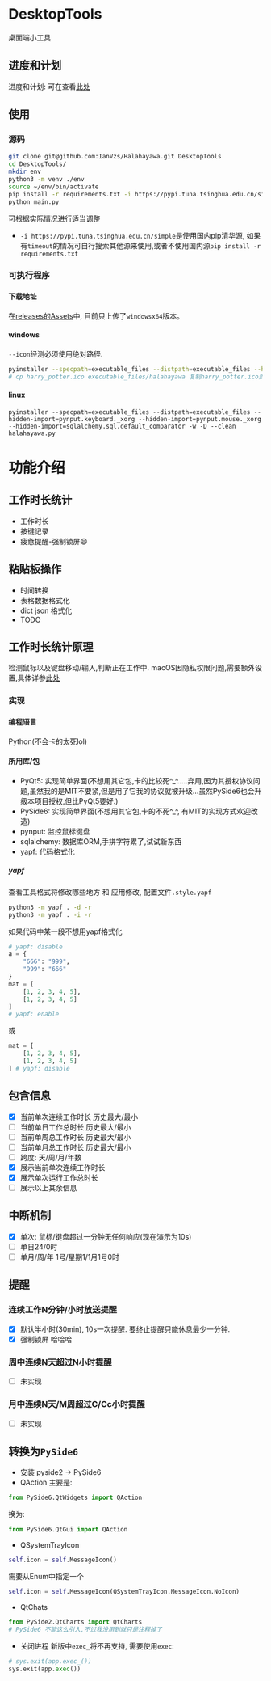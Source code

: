 # DesktopTools
桌面端小工具

## 进度和计划
进度和计划: 可在查看[此处](https://github.com/IanVzs/Halahayawa/blob/dev/plan.md)

## 使用
### 源码
```bash
git clone git@github.com:IanVzs/Halahayawa.git DesktopTools
cd DesktopTools/
mkdir env
python3 -m venv ./env
source ~/env/bin/activate
pip install -r requirements.txt -i https://pypi.tuna.tsinghua.edu.cn/simple
python main.py
```

可根据实际情况进行适当调整
- `-i https://pypi.tuna.tsinghua.edu.cn/simple`是使用国内pip清华源, 如果有`timeout`的情况可自行搜索其他源来使用,或者不使用国内源`pip install -r requirements.txt`

### 可执行程序
#### 下载地址
在[releases的Assets](https://github.com/IanVzs/Halahayawa/releases)中, 目前只上传了`windowsx64`版本。
#### windows
`--icon`经测必须使用绝对路径.
```bash
pyinstaller --specpath=executable_files --distpath=executable_files --hidden-import=pynput.keyboard._xorg --hidden-import=pynput.mouse._xorg --hidden-import=sqlalchemy.sql.default_comparator --hidden-import=sqlalchemy.ext.baked --icon="C:\\Users\\USERNAME\\Desktop\\Halahayawa\\harry_potter.ico" -w -D --clean halahayawa.py
# cp harry_potter.ico executable_files/halahayawa 复制harry_potter.ico到程序目录
```
#### linux
```
pyinstaller --specpath=executable_files --distpath=executable_files --hidden-import=pynput.keyboard._xorg --hidden-import=pynput.mouse._xorg --hidden-import=sqlalchemy.sql.default_comparator -w -D --clean halahayawa.py
```


# 功能介绍
## 工作时长统计
- 工作时长
- 按键记录
- 疲惫提醒-强制锁屏😄

## 粘贴板操作
- 时间转换
- 表格数据格式化
- dict json 格式化
- TODO


## 工作时长统计原理
检测鼠标以及键盘移动/输入,判断正在工作中.
macOS因隐私权限问题,需要额外设置,具体详参[此处](https://pynput.readthedocs.io/en/latest/limitations.html#macos)

### 实现
#### 编程语言
Python(不会卡的太死lol)

#### 所用库/包
- PyQt5: 实现简单界面(不想用其它包,卡的比较死^_^.....弃用,因为其授权协议问题,虽然我的是MIT不要紧,但是用了它我的协议就被升级...虽然PySide6也会升级本项目授权,但比PyQt5要好.)
- PySide6: 实现简单界面(不想用其它包,卡的不死^_^, 有MIT的实现方式欢迎改造)
- pynput: 监控鼠标键盘
- sqlalchemy: 数据库ORM,手拼字符累了,试试新东西
- yapf: 代码格式化 
##### yapf
查看工具格式将修改哪些地方 和 应用修改, 配置文件`.style.yapf`
```bash
python3 -m yapf . -d -r
python3 -m yapf . -i -r
```
如果代码中某一段不想用yapf格式化
```python
# yapf: disable
a = {
    "666": "999",
    "999": "666"
}
mat = [
    [1, 2, 3, 4, 5],
    [1, 2, 3, 4, 5]
]
# yapf: enable
```
或
```python
mat = [
    [1, 2, 3, 4, 5],
    [1, 2, 3, 4, 5]
] # yapf: disable
```


## 包含信息
- [x] 当前单次连续工作时长 历史最大/最小
- [ ] 当前单日工作总时长 历史最大/最小
- [ ] 当前单周总工作时长 历史最大/最小
- [ ] 当前单月总工作时长 历史最大/最小
- [ ] 跨度: 天/周/月/年数
- [x] 展示当前单次连续工作时长
- [x] 展示单次运行工作总时长
- [ ] 展示以上其余信息

## 中断机制
- [x] 单次: 鼠标/键盘超过一分钟无任何响应(现在演示为10s)
- [ ] 单日24/0时
- [ ] 单月/周/年 1号/星期1/1月1号0时

## 提醒
### 连续工作N分钟/小时放送提醒
- [x] 默认半小时(30min), 10s一次提醒. 要终止提醒只能休息最少一分钟.
- [x] 强制锁屏 哈哈哈

### 周中连续N天超过N小时提醒
- [ ] 未实现
### 月中连续N天/M周超过C/Cc小时提醒
- [ ] 未实现

## 转换为`PySide6`
- 安装 pyside2 -> PySide6
- QAction
主要是:
```py
from PySide6.QtWidgets import QAction
```
换为:
```py
from PySide6.QtGui import QAction
```
- QSystemTrayIcon
```py
self.icon = self.MessageIcon()
```
需要从Enum中指定一个
```py
self.icon = self.MessageIcon(QSystemTrayIcon.MessageIcon.NoIcon)
```
- QtChats
```py
from PySide2.QtCharts import QtCharts
# PySide6 不能这么引入,不过我没用到就只是注释掉了
```
- 关闭进程
新版中`exec_`将不再支持, 需要使用`exec`:
```py
# sys.exit(app.exec_())
sys.exit(app.exec())
```